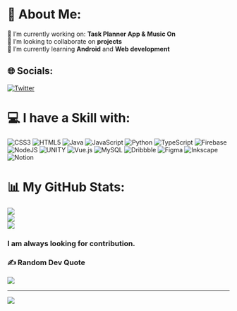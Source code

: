 # 💫 About Me:
🔭 I’m currently working on: <b>Task Planner App & Music On</b> <br>
👯 I’m looking to collaborate on <b>projects</b><br>
🌱 I’m currently learning <b>Android</b> and <b>Web development</b>


## 🌐 Socials:
[![Twitter](https://img.shields.io/badge/Twitter-%231DA1F2.svg?logo=Twitter&logoColor=white)](https://twitter.com/@niteshdev547) 

# 💻 I have a Skill with:
![CSS3](https://img.shields.io/badge/css3-%231572B6.svg?style=for-the-badge&logo=css3&logoColor=white) ![HTML5](https://img.shields.io/badge/html5-%23E34F26.svg?style=for-the-badge&logo=html5&logoColor=white) ![Java](https://img.shields.io/badge/java-%23ED8B00.svg?style=for-the-badge&logo=java&logoColor=white) ![JavaScript](https://img.shields.io/badge/javascript-%23323330.svg?style=for-the-badge&logo=javascript&logoColor=%23F7DF1E)  ![Python](https://img.shields.io/badge/python-3670A0?style=for-the-badge&logo=python&logoColor=ffdd54) ![TypeScript](https://img.shields.io/badge/typescript-%23007ACC.svg?style=for-the-badge&logo=typescript&logoColor=white) ![Firebase](https://img.shields.io/badge/firebase-%23039BE5.svg?style=for-the-badge&logo=firebase) ![NodeJS](https://img.shields.io/badge/node.js-6DA55F?style=for-the-badge&logo=node.js&logoColor=white) ![UNITY](https://img.shields.io/badge/Unity-%2320232a.svg?style=for-the-badge&logo=unity&logoColor=white)  ![Vue.js](https://img.shields.io/badge/vuejs-%2335495e.svg?style=for-the-badge&logo=vuedotjs&logoColor=%234FC08D) ![MySQL](https://img.shields.io/badge/mysql-%2300f.svg?style=for-the-badge&logo=mysql&logoColor=white) ![Dribbble](https://img.shields.io/badge/Dribbble-EA4C89?style=for-the-badge&logo=dribbble&logoColor=white) ![Figma](https://img.shields.io/badge/figma-%23F24E1E.svg?style=for-the-badge&logo=figma&logoColor=white) ![Inkscape](https://img.shields.io/badge/Inkscape-e0e0e0?style=for-the-badge&logo=inkscape&logoColor=080A13) ![Notion](https://img.shields.io/badge/Notion-%23000000.svg?style=for-the-badge&logo=notion&logoColor=white)
# 📊 My GitHub Stats:
![](https://github-readme-stats.vercel.app/api?username=PAWAN-PAREEK-1&theme=city_light&hide_border=false&include_all_commits=false&count_private=false)<br/>
![](https://github-readme-streak-stats.herokuapp.com/?user=PAWAN-PAREEK-1&theme=city_light&hide_border=false)<br/>
![](https://github-readme-stats.vercel.app/api/top-langs/?username=PAWAN-PAREEK-1&theme=city_light&hide_border=false&include_all_commits=false&count_private=false&layout=compact)

### I am always looking for contribution.

<!-- ## 🐦 Latest Tweet
[![](https://gtce.itsvg.in/api?username=@niteshdev547)](https://github.com/VishwaGauravIn/github-twitter-card-embed) -->


### ✍️ Random Dev Quote
![](https://quotes-github-readme.vercel.app/api?type=horizontal&theme=light)


---
[![](https://visitcount.itsvg.in/api?id=PAWAN-PAREEK-1&icon=7&color=0)](https://visitcount.itsvg.in)
